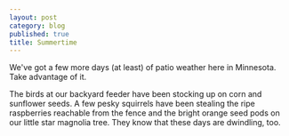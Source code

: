 ```yaml
---
layout: post
category: blog
published: true
title: Summertime
---
```


We've got a few more days (at least) of patio weather here in Minnesota. Take advantage of it. 

The birds at our backyard feeder have been stocking up on corn and sunflower seeds. A few pesky squirrels have been stealing the ripe raspberries reachable from the fence and the bright orange seed pods on our little star magnolia tree. They know that these days are dwindling, too.
